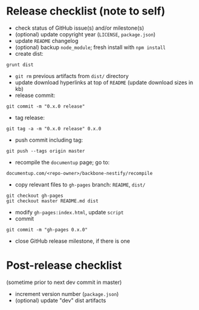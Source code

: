 # Release checklist (note to self)

* check status of GitHub issue(s) and/or milestone(s)
* (optional) update copyright year (`LICENSE`, `package.json`)
* update `README` changelog
* (optional) backup `node_module`; fresh install with `npm install`
* create dist:

```
grunt dist
```

* `git rm` previous artifacts from `dist/` directory
* update download hyperlinks at top of `README` (update download sizes in kb)
* release commit:

```
git commit -m "0.x.0 release"
```

* tag release:

```
git tag -a -m "0.x.0 release" 0.x.0
```

* push commit including tag:

```
git push --tags origin master
```

* recompile the `documentup` page; go to:

```
documentup.com/<repo-owner>/backbone-nestify/recompile
```
    
* copy relevant files to `gh-pages` branch: `README`, `dist/`

```
git checkout gh-pages
git checkout master README.md dist
```

* modify `gh-pages:index.html`, update `script`
* commit

```
git commit -m "gh-pages 0.x.0"
```

* close GitHub release milestone, if there is one

# Post-release checklist 

(sometime prior to next dev commit in master)

* increment version number (`package.json`)
* (optional) update "dev" dist artifacts
